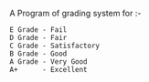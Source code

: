 A Program of grading system for :-

	E Grade - Fail
	D Grade - Fair
	C Grade - Satisfactory
	B Grade - Good
	A Grade - Very Good
	A+      - Excellent
